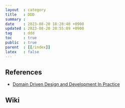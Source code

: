 ```yaml
---
layout  : category
title   : DDD
summary : 
date    : 2023-08-20 18:28:40 +0900
updated : 2023-08-20 20:55:09 +0900
tag     : ddd
toc     : true
public  : true
parent  : [[/index]]
latex   : false
---
```


## References

- [Domain Driven Design and Development In Practice](https://www.infoq.com/articles/ddd-in-practice/)

## Wiki